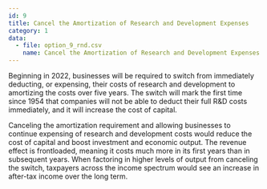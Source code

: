 ```yaml
---
id: 9
title: Cancel the Amortization of Research and Development Expenses
category: 1
data:
  - file: option_9_rnd.csv
    name: Cancel the Amortization of Research and Development Expenses
---
```


Beginning in 2022, businesses will be required to switch from immediately deducting, or expensing, their costs of research and development to amortizing the costs over five years. The switch will mark the first time since 1954 that companies will not be able to deduct their full R&D costs immediately, and it will increase the cost of capital.

Canceling the amortization requirement and allowing businesses to continue expensing of research and development costs would reduce the cost of capital and boost investment and economic output. The revenue effect is frontloaded, meaning it costs much more in its first years than in subsequent years. When factoring in higher levels of output from canceling the switch, taxpayers across the income spectrum would see an increase in after-tax income over the long term.
